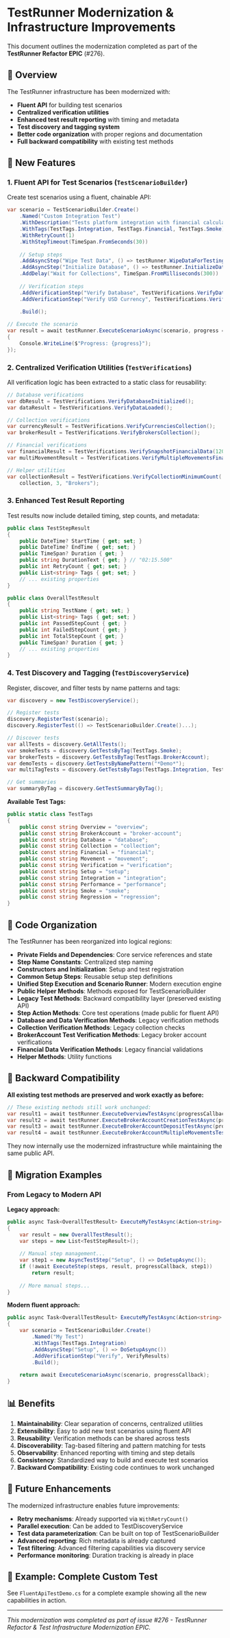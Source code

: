 # TestRunner Modernization & Infrastructure Improvements

This document outlines the modernization completed as part of the **TestRunner Refactor EPIC** (#276).

## 🎯 Overview

The TestRunner infrastructure has been modernized with:
- **Fluent API** for building test scenarios
- **Centralized verification utilities**
- **Enhanced test result reporting** with timing and metadata  
- **Test discovery and tagging system**
- **Better code organization** with proper regions and documentation
- **Full backward compatibility** with existing test methods

## 🚀 New Features

### 1. Fluent API for Test Scenarios (`TestScenarioBuilder`)

Create test scenarios using a fluent, chainable API:

```csharp
var scenario = TestScenarioBuilder.Create()
    .Named("Custom Integration Test")
    .WithDescription("Tests platform integration with financial calculations")
    .WithTags(TestTags.Integration, TestTags.Financial, TestTags.Smoke)
    .WithRetryCount(1)
    .WithStepTimeout(TimeSpan.FromSeconds(30))
    
    // Setup steps
    .AddAsyncStep("Wipe Test Data", () => testRunner.WipeDataForTestingAsync())
    .AddAsyncStep("Initialize Database", () => testRunner.InitializeDatabaseAsync())
    .AddDelay("Wait for Collections", TimeSpan.FromMilliseconds(300))
    
    // Verification steps
    .AddVerificationStep("Verify Database", TestVerifications.VerifyDatabaseInitialized)
    .AddVerificationStep("Verify USD Currency", TestVerifications.VerifyUsdCurrency)
    
    .Build();

// Execute the scenario
var result = await testRunner.ExecuteScenarioAsync(scenario, progress => 
{
    Console.WriteLine($"Progress: {progress}");
});
```

### 2. Centralized Verification Utilities (`TestVerifications`)

All verification logic has been extracted to a static class for reusability:

```csharp
// Database verifications
var dbResult = TestVerifications.VerifyDatabaseInitialized();
var dataResult = TestVerifications.VerifyDataLoaded();

// Collection verifications  
var currencyResult = TestVerifications.VerifyCurrenciesCollection();
var brokerResult = TestVerifications.VerifyBrokersCollection();

// Financial verifications
var financialResult = TestVerifications.VerifySnapshotFinancialData(1200m, 1);
var multiMovementResult = TestVerifications.VerifyMultipleMovementsFinancialData();

// Helper utilities
var collectionResult = TestVerifications.VerifyCollectionMinimumCount(
    collection, 3, "Brokers");
```

### 3. Enhanced Test Result Reporting

Test results now include detailed timing, step counts, and metadata:

```csharp
public class TestStepResult
{
    public DateTime? StartTime { get; set; }
    public DateTime? EndTime { get; set; }
    public TimeSpan? Duration { get; }
    public string DurationText { get; } // "02:15.500"
    public int RetryCount { get; set; }
    public List<string> Tags { get; set; }
    // ... existing properties
}

public class OverallTestResult  
{
    public string TestName { get; set; }
    public List<string> Tags { get; set; }
    public int PassedStepCount { get; }
    public int FailedStepCount { get; }
    public int TotalStepCount { get; }
    public TimeSpan? Duration { get; }
    // ... existing properties
}
```

### 4. Test Discovery and Tagging (`TestDiscoveryService`)

Register, discover, and filter tests by name patterns and tags:

```csharp
var discovery = new TestDiscoveryService();

// Register tests
discovery.RegisterTest(scenario);
discovery.RegisterTest(() => TestScenarioBuilder.Create()...);

// Discover tests
var allTests = discovery.GetAllTests();
var smokeTests = discovery.GetTestsByTag(TestTags.Smoke);  
var brokerTests = discovery.GetTestsByTag(TestTags.BrokerAccount);
var demoTests = discovery.GetTestsByNamePattern("*Demo*");
var multiTagTests = discovery.GetTestsByTags(TestTags.Integration, TestTags.Financial);

// Get summaries
var summaryByTag = discovery.GetTestSummaryByTag();
```

**Available Test Tags:**
```csharp
public static class TestTags
{
    public const string Overview = "overview";
    public const string BrokerAccount = "broker-account"; 
    public const string Database = "database";
    public const string Collection = "collection";
    public const string Financial = "financial";
    public const string Movement = "movement";
    public const string Verification = "verification";
    public const string Setup = "setup";
    public const string Integration = "integration";
    public const string Performance = "performance";
    public const string Smoke = "smoke";
    public const string Regression = "regression";
}
```

## 📁 Code Organization

The TestRunner has been reorganized into logical regions:

- **Private Fields and Dependencies**: Core service references and state
- **Step Name Constants**: Centralized step naming  
- **Constructors and Initialization**: Setup and test registration
- **Common Setup Steps**: Reusable setup step definitions
- **Unified Step Execution and Scenario Runner**: Modern execution engine
- **Public Helper Methods**: Methods exposed for TestScenarioBuilder
- **Legacy Test Methods**: Backward compatibility layer (preserved existing API)
- **Step Action Methods**: Core test operations (made public for fluent API)  
- **Database and Data Verification Methods**: Legacy verification methods
- **Collection Verification Methods**: Legacy collection checks
- **BrokerAccount Test Verification Methods**: Legacy broker account verifications
- **Financial Data Verification Methods**: Legacy financial validations
- **Helper Methods**: Utility functions

## 🔄 Backward Compatibility

**All existing test methods are preserved and work exactly as before:**

```csharp
// These existing methods still work unchanged:
var result1 = await testRunner.ExecuteOverviewTestAsync(progressCallback);
var result2 = await testRunner.ExecuteBrokerAccountCreationTestAsync(progressCallback);  
var result3 = await testRunner.ExecuteBrokerAccountDepositTestAsync(progressCallback);
var result4 = await testRunner.ExecuteBrokerAccountMultipleMovementsTestAsync(progressCallback);
```

They now internally use the modernized infrastructure while maintaining the same public API.

## 🎨 Migration Examples

### From Legacy to Modern API

**Legacy approach:**
```csharp
public async Task<OverallTestResult> ExecuteMyTestAsync(Action<string> progressCallback)
{
    var result = new OverallTestResult();
    var steps = new List<TestStepResult>();
    
    // Manual step management...
    var step1 = new AsyncTestStep("Setup", () => DoSetupAsync());
    if (!await ExecuteStep(steps, result, progressCallback, step1))
        return result;
        
    // More manual steps...
}
```

**Modern fluent approach:**
```csharp
public async Task<OverallTestResult> ExecuteMyTestAsync(Action<string> progressCallback)
{
    var scenario = TestScenarioBuilder.Create()
        .Named("My Test")
        .WithTags(TestTags.Integration)
        .AddAsyncStep("Setup", () => DoSetupAsync())
        .AddVerificationStep("Verify", VerifyResults)
        .Build();
        
    return await ExecuteScenarioAsync(scenario, progressCallback);
}
```

## 📊 Benefits

1. **Maintainability**: Clear separation of concerns, centralized utilities
2. **Extensibility**: Easy to add new test scenarios using fluent API
3. **Reusability**: Verification methods can be shared across tests
4. **Discoverability**: Tag-based filtering and pattern matching for tests
5. **Observability**: Enhanced reporting with timing and step details
6. **Consistency**: Standardized way to build and execute test scenarios
7. **Backward Compatibility**: Existing code continues to work unchanged

## 🎯 Future Enhancements

The modernized infrastructure enables future improvements:

- **Retry mechanisms**: Already supported via `WithRetryCount()`
- **Parallel execution**: Can be added to TestDiscoveryService 
- **Test data parameterization**: Can be built on top of TestScenarioBuilder
- **Advanced reporting**: Rich metadata is already captured
- **Test filtering**: Advanced filtering capabilities via discovery service
- **Performance monitoring**: Duration tracking is already in place

## 📝 Example: Complete Custom Test

See `FluentApiTestDemo.cs` for a complete example showing all the new capabilities in action.

---

*This modernization was completed as part of issue #276 - TestRunner Refactor & Test Infrastructure Modernization EPIC.*
